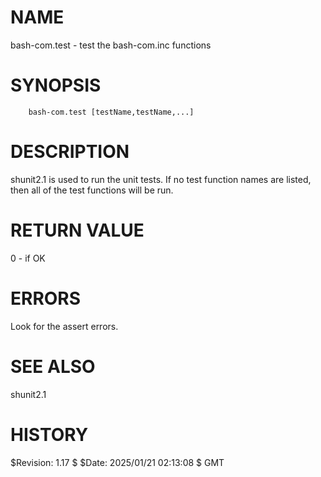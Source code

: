 # NAME

bash-com.test - test the bash-com.inc functions

# SYNOPSIS

        bash-com.test [testName,testName,...]

# DESCRIPTION

shunit2.1 is used to run the unit tests. If no test function names are
listed, then all of the test functions will be run.

# RETURN VALUE

0 - if OK

# ERRORS

Look for the assert errors.

# SEE ALSO

shunit2.1

# HISTORY

$Revision: 1.17 $ $Date: 2025/01/21 02:13:08 $ GMT
